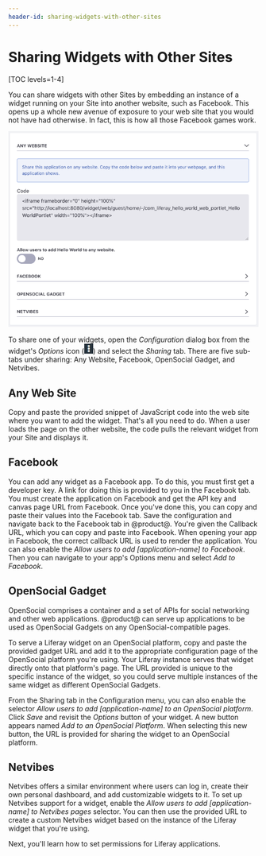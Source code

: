 ```yaml
---
header-id: sharing-widgets-with-other-sites
---
```


# Sharing Widgets with Other Sites

[TOC levels=1-4]

You can share widgets with other Sites by embedding an instance of a widget
running on your Site into another website, such as Facebook. This opens up
a whole new avenue of exposure to your web site that you would not have had
otherwise. In fact, this is how all those Facebook games work.

![Figure 1: The Sharing tab in your widget's Configuration menu lets you share your widget in a variety of ways.](../../../../images/collaboration-app-configuration-sharing.png)

To share one of your widgets, open the *Configuration* dialog box from
the widget's *Options* icon (![Options](../../../../images/icon-options.png)) and
select the *Sharing* tab. There are five sub-tabs under sharing: Any Website,
Facebook, OpenSocial Gadget, and Netvibes.

## Any Web Site

Copy and paste the provided snippet of JavaScript code into the web site where
you want to add the widget. That's all you need to do. When a user loads the
page on the other website, the code pulls the relevant widget from your 
Site and displays it.

## Facebook

You can add any widget as a Facebook app. To do this, you must first get a 
developer key. A link for doing this is provided to you in the Facebook tab. 
You must create the application on Facebook and get the API key and canvas page
URL from Facebook. Once you've done this, you can copy and paste their values
into the Facebook tab. Save the configuration and navigate back to the Facebook
tab in @product@. You're given the Callback URL, which you can copy and paste
into Facebook. When opening your app in Facebook, the correct callback URL is
used to render the application. You can also enable the *Allow users to add
[application-name] to Facebook*. Then you can navigate to your app's Options
menu and select *Add to Facebook*.

## OpenSocial Gadget

OpenSocial comprises a container and a set of APIs for social networking and
other web applications. @product@ can serve up applications to be used as 
OpenSocial Gadgets on any OpenSocial-compatible pages.

To serve a Liferay widget on an OpenSocial platform, copy and paste the provided
gadget URL and add it to the appropriate configuration page of the OpenSocial
platform you're using. Your Liferay instance serves that widget directly onto
that platform's page. The URL provided is unique to the specific instance of
the widget, so you could serve multiple instances of the same widget as
different OpenSocial Gadgets.

From the Sharing tab in the Configuration menu, you can also enable the selector
*Allow users to add [application-name] to an OpenSocial platform*. Click *Save*
and revisit the *Options* button of your widget. A new button appears named
*Add to an OpenSocial Platform*. When selecting this new button, the URL is
provided for sharing the widget to an OpenSocial platform. 

## Netvibes

Netvibes offers a similar environment where users can log in, create their own
personal dashboard, and add customizable widgets to it. To set up Netvibes
support for a widget, enable the *Allow users to add [application-name] to
Netvibes pages* selector. You can then use the provided URL to create a custom
Netvibes widget based on the instance of the Liferay widget that you're using.

Next, you'll learn how to set permissions for Liferay applications.
